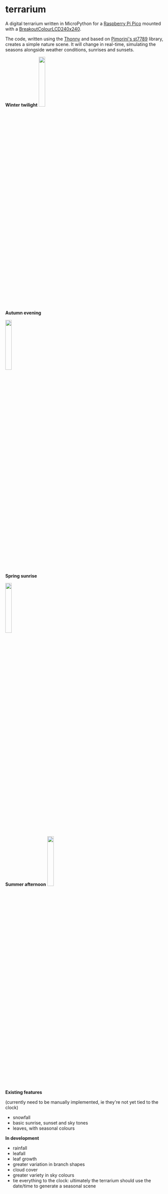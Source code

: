 # terrarium

A digital terrarium written in MicroPython for a [Raspberry Pi Pico](https://shop.pimoroni.com/products/raspberry-pi-pico?variant=32402092294227) mounted with a [BreakoutColourLCD240x240](https://shop.pimoroni.com/products/1-3-spi-colour-lcd-240x240-breakout?variant=30250963632211&currency=GBP&utm_source=google&utm_medium=cpc&utm_campaign=google+shopping?utm_source=google&utm_medium=surfaces&utm_campaign=shopping&gclid=Cj0KCQjwwNWKBhDAARIsAJ8HkhfexBZbHZXHZKI0WixTnGqXf9Q40DyJy6te9mpHibEGymhLaVfnP_4aAhWKEALw_wcB). 

The code, written using the [Thonny](https://thonny.org) and based on [Pimorini's st7789](https://github.com/pimoroni/st7789-python) library, creates a simple nature scene. It will change in real-time, simulating the seasons alongside weather conditions, sunrises and sunsets.    


**Winter twilight**
<img src="https://user-images.githubusercontent.com/69108995/135408635-b0870e8d-d6d7-4be5-ac22-bb6ef2ade370.jpeg" width=20% height=20%>


**Autumn evening**

<img src="https://user-images.githubusercontent.com/69108995/135408766-d3b60a5a-24d2-40de-a204-3079e85ff36f.jpeg" width=20% height=20%>

**Spring sunrise**

<img src="https://user-images.githubusercontent.com/69108995/135408868-5e8680a5-8384-4ff7-91df-ea11f6ac4f6f.jpeg" width=20% height=20%>

**Summer afternoon**
<img src="https://user-images.githubusercontent.com/69108995/135408938-6abc6198-10a6-4396-8501-8a16f4795e73.jpeg" width=20% height=20%>


**Existing features**

(currently need to be manually implemented, ie they're not yet tied to the clock)

- snowfall
- basic sunrise, sunset and sky tones
- leaves, with seasonal colours

**In development**
- rainfall
- leafall
- leaf growth
- greater variation in branch shapes
- cloud cover
- greater variety in sky colours
- tie everything to the clock: ultimately the terrarium should use the date/time to generate a seasonal scene

